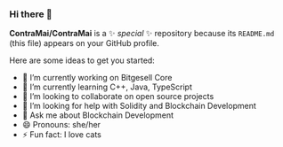 ### Hi there 👋

**ContraMai/ContraMai** is a ✨ _special_ ✨ repository because its `README.md` (this file) appears on your GitHub profile.

Here are some ideas to get you started:

- 🔭 I’m currently working on Bitgesell Core
- 🌱 I’m currently learning C++, Java, TypeScript
- 👯 I’m looking to collaborate on open source projects
- 🤔 I’m looking for help with Solidity and Blockchain Development
- 💬 Ask me about Blockchain Development
- 😄 Pronouns: she/her
- ⚡ Fun fact: I love cats
